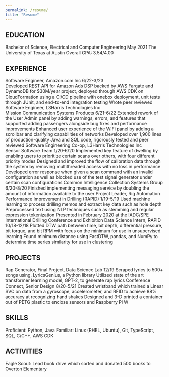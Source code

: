```yaml
---
permalink: /resume/
title: "Resume"
---
```


## EDUCATION
Bachelor of Science, Electrical and Computer Engineering				        	          May 2021
The University of Texas at Austin							                 Overall GPA: 3.54/4.00

## EXPERIENCE
Software Engineer, Amazon.com Inc								     6/22-3/23  
Developed REST API for Amazon Ads DSP backed by AWS Fargate and DynamoDB for $30M/year project, deployed through AWS CDK on CloudFormation using a CI/CD pipeline with onebox deployment, unit tests through JUnit, and end-to-end integration testing
Wrote peer reviewed 
Software Engineer, L3Harris Technologies Inc			     		     
Mission Communication Systems Products						     6/21-6/22
Extended rework of the User Admin panel by adding warnings, errors, and features that supported adding passengers alongside bug fixes and performance improvements
Enhanced user experience of the WiFi panel by adding a scrollbar and clarifying capabilities of networks 
Developed over 1,900 lines of production-quality Java and SQL code, rigorously tested and peer reviewed
Software Engineering Co-op, L3Harris Technologies Inc				     
Sensor Software Team									          1/20-6/20
Implemented key feature of dwelling by enabling users to prioritize certain scans over others, with four different priority modes
Designed and improved the flow of calibration data through the system by removing multithreaded access with no loss in performance
Developed error response when given a scan command with an invalid configuration as well as blocked use of the test signal generator under certain scan configurations
Common Intelligence Collection Systems Group					         	          6/20-8/20
Finished implementing messaging service by doubling the amount of information available to the user
Project Leader, Rig Automation Performance Improvement in Drilling (RAPID)			          1/19-5/19
Used machine learning to process drilling memos and extract key data such as hole depth
Preprocessed text using NLP techniques such as stemming and regular expression tokenization
Presented in February 2020 at the IADC/SPE International Drilling Conference and Exhibition
Data Science Intern, RAPID									      10/18-12/18
Plotted DTW path between time, bit depth, differential pressure, bit torque, and bit RPM with focus on the minimum for use in unsupervised learning 
Found minimum distance using FastDTW, pandas, and NumPy to determine time series similarity for use in clustering
## PROJECTS 
Rap Generator, Final Project, Data Science Lab				                    			12/19
Scraped lyrics to 500+ songs using, LyricsGenius, a Python library 
Utilized state of the art transformer learning model, GPT-2, to generate rap lyrics
Conference Connect, Senior Design								        8/20-5/21
Created wristband which trained a Linear SVC on data from a gyroscope, accelerometer, and RFID to achieve 88% accuracy at recognizing hand shakes
Designed and 3-D printed a container out of PETG plastic to enclose sensors and Raspberry Pi W
## SKILLS
Proficient: Python, Java Familiar: Linux (RHEL, Ubuntu), Git, TypeScript,  SQL, C/C++, AWS CDK
## ACTIVITIES
Eagle Scout: Lead book drive which sorted and donated 500 books to Overton Elementary
